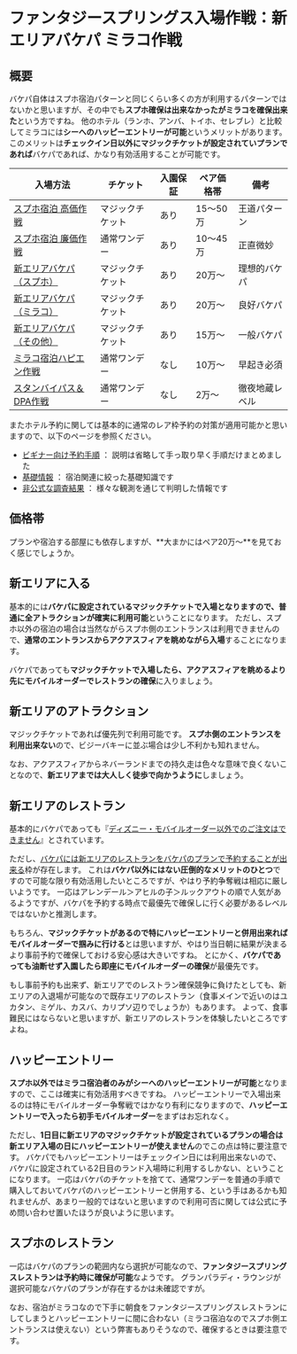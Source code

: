 # ファンタジースプリングス入場作戦：新エリアバケパ ミラコ作戦

## 概要

バケパ自体はスプホ宿泊パターンと同じくらい多くの方が利用するパターンではないかと思いますが、その中でも**スプホ確保は出来なかったがミラコを確保出来た**という方ですね。
他のホテル（ランホ、アンバ、トイホ、セレブレ）と比較してミラコには**シーへのハッピーエントリーが可能**というメリットがあります。
このメリットは**チェックイン日以外にマジックチケットが設定されていプランであれば**バケパであれば、かなり有効活用することが可能です。

| 入場方法 | チケット | 入園保証 | ペア価格帯 | 備考 |
| ------------- | ------------- | ------------- | ------------- | ------------- |
| [スプホ宿泊 高価作戦](./fsh_plan_fsh_exp.md)    | マジックチケット | あり | 15～50万 | 王道パターン |
| [スプホ宿泊 廉価作戦](./fsh_plan_fsh_rsn.md)    | 通常ワンデー     | あり | 10～45万 | 正直微妙 |
| [新エリアバケパ（スプホ）](./fsh_plan_vp_fsh.md)| マジックチケット | あり | 20万～ | 理想的バケパ |
| [新エリアバケパ（ミラコ）](./fsh_plan_vp_mrc.md)| マジックチケット | あり | 20万～ | 良好バケパ |
| [新エリアバケパ（その他）](./fsh_plan_vp_etc.md)| マジックチケット | あり | 15万～ | 一般バケパ |
| [ミラコ宿泊ハピエン作戦](./fsh_plan_mrc_he.md)  | 通常ワンデー     | なし | 10万～ | 早起き必須 |
| [スタンバイパス＆DPA作戦](./fsh_plan_sp_dpa.md) | 通常ワンデー     | なし | 2万～ | 徹夜地蔵レベル |

またホテル予約に関しては基本的に通常のレア枠予約の対策が適用可能かと思いますので、以下のページを参照ください。

* [ビギナー向け予約手順](./for_begginer.md) ： 説明は省略して手っ取り早く手順だけまとめました
* [基礎情報](./basics.md) ： 宿泊関連に絞った基礎知識です
* [非公式な調査結果](./research.md) ： 様々な観測を通じて判明した情報です


## 価格帯

プランや宿泊する部屋にも依存しますが、**大まかにはペア20万～**を見ておく感じでしょうか。

## 新エリアに入る

基本的には**バケパに設定されているマジックチケットで入場となりますので、普通に全アトラクションが確実に利用可能**ということになります。
ただし、スプホ以外の宿泊の場合は当然ながらスプホ側のエントランスは利用できませんので、**通常のエントランスからアクアスフィアを眺めながら入場**することになります。

バケパであっても**マジックチケットで入場したら、アクアスフィアを眺めるより先にモバイルオーダーでレストランの確保**に入りましょう。

## 新エリアのアトラクション

マジックチケットであれば優先列で利用可能です。
**スプホ側のエントランスを利用出来ない**ので、ビジーバキーに並ぶ場合は少し不利かも知れません。

なお、アクアスフィアからネバーランドまでの持久走は色々な意味で良くないことなので、**新エリアまでは大人しく徒歩で向かうように**しましょう。

## 新エリアのレストラン

基本的にバケパであっても『[ディズニー・モバイルオーダー以外でのご注文はできません](https://faq.tokyodisneyresort.jp/tdr/faq_detail.html?id=24450)』とされています。

ただし、[バケパには新エリアのレストランをバケパのプランで予約することが出来る](https://reserve.tokyodisneyresort.jp/news/detail/2488/?pagingNo=1)枠が存在します。
これは**バケパ以外にはない圧倒的なメリットのひとつ**ですので可能な限り有効活用したいところですが、やはり予約争奪戦は相応に厳しいようです。
一応はアレンデール＞アヒルの子＞ルックアウトの順で人気があるようですが、バケパを予約する時点で最優先で確保しに行く必要があるレベルではないかと推測します。

もちろん、**マジックチケットがあるので特にハッピーエントリーと併用出来ればモバイルオーダーで掴みに行ける**とは思いますが、やはり当日朝に結果が決まるより事前予約で確保しておける安心感は大きいですね。
とにかく、**バケパであっても油断せず入園したら即座にモバイルオーダーの確保**が最優先です。

もし事前予約も出来ず、新エリアでのレストラン確保競争に負けたとしても、新エリアの入退場が可能なので既存エリアのレストラン（食事メインで近いのはユカタン、ミゲル、カスバ、カリプソ辺りでしょうか）もあります。
よって、食事難民にはならないと思いますが、新エリアのレストランを体験したいところですよね。

## ハッピーエントリー

**スプホ以外ではミラコ宿泊者のみがシーへのハッピーエントリーが可能**となりますので、ここは確実に有効活用すべきですね。
ハッピーエントリーで入場出来るのは特にモバイルオーダー争奪戦ではかなり有利になりますので、**ハッピーエントリーで入ったら初手モバイルオーダー**をまずはお忘れなく。

ただし、**1日目に新エリアのマジックチケットが設定されているプランの場合は新エリア入場の日にハッピーエントリーが使えません**のでこの点は特に要注意です。
バケパでもハッピーエントリーはチェックイン日には利用出来ないので、バケパに設定されている2日目のランド入場時に利用するしかない、ということになります。
一応はバケパのチケットを捨てて、通常ワンデーを普通の手順で購入しておいてバケパのハッピーエントリーと併用する、という手はあるかも知れませんが、あまり一般的ではないと思いますので利用可否に関しては公式に予め問い合わせ置いたほうが良いように思います。

## スプホのレストラン

一応はバケパのプランの範囲内なら選択が可能なので、**ファンタジースプリングスレストランは予約時に確保が可能**なようです。
グランパラディ・ラウンジが選択可能なバケパのプランが存在するかは未確認ですが。

なお、宿泊がミラコなので下手に朝食をファンタジースプリングスレストランにしてしまうとハッピーエントリーに間に合わない（ミラコ宿泊なのでスプホ側エントランスは使えない）という弊害もありそうなので、確保するときは要注意です。

